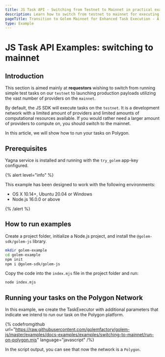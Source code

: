 ```yaml
---
title: JS Task API - Switching from Testnet to Mainnet in practical examples
description: Learn how to switch from testnet to mainnet for executing tasks on the Golem Network using the JS SDK, with a focus on requestors and the use of Polygon.
pageTitle: Transition to Golem Mainnet for Enhanced Task Execution - A Guide for JS SDK Users
type: Example
---
```


# JS Task API Examples: switching to mainnet

## Introduction

This section is aimed mainly at **requestors** wishing to switch from running simple test tasks on our `testnet` to launching production payloads utilizing the vast number of providers on the `mainnet`.

By default, the JS SDK will execute tasks on the `testnet`. It is a development network with a limited amount of providers and limited amounts of computational resources available. If you would rather need a larger amount of providers to compute on, you should switch to the mainnet.

In this article, we will show how to run your tasks on Polygon.

## Prerequisites

Yagna service is installed and running with the `try_golem` app-key configured.

{% alert level="info" %}

This example has been designed to work with the following environments:

- OS X 10.14+, Ubuntu 20.04 or Windows
- Node.js 16.0.0 or above

{% /alert %}

## How to run examples

Create a project folder, initialize a Node.js project, and install the `@golem-sdk/golem-js` library.

```bash
mkdir golem-example
cd golem-example
npm init
npm i @golem-sdk/golem-js
```

Copy the code into the `index.mjs` file in the project folder and run:

```bash
node index.mjs
```

## Running your tasks on the Polygon Network

In this example, we create the TaskExecutor with additional parameters that indicate we intend to run our task on the Polygon platform.

{% codefromgithub url="https://raw.githubusercontent.com/golemfactory/golem-js/master/examples/docs-examples/examples/switching-to-mainnet/run-on-polygon.mjs" language="javascript" /%}

In the script output, you can see that now the network is a `Polygon`.
